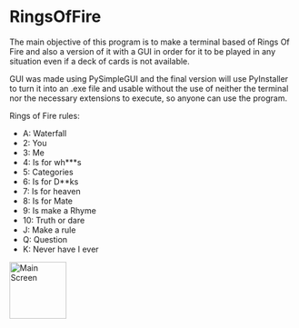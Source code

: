 # RingsOfFire
The main objective of this program is to make a terminal based of Rings Of Fire
and also a version of it with a GUI
in order for it to be played in any situation even if a deck of cards is not
available.  

GUI was made using PySimpleGUI and the final version will use PyInstaller
to turn it into an .exe file and usable without the use of neither the
terminal nor the necessary extensions to execute, so anyone can use the program.

Rings of Fire rules:
* A: Waterfall
* 2: You
* 3: Me
* 4: Is for wh***s
* 5: Categories
* 6: Is for D**ks
* 7: Is for heaven
* 8: Is for Mate
* 9: Is make a Rhyme
* 10: Truth or dare
* J: Make a rule
* Q: Question
* K: Never have I ever

<img src="" alt="Main Screen" width="100"/>

